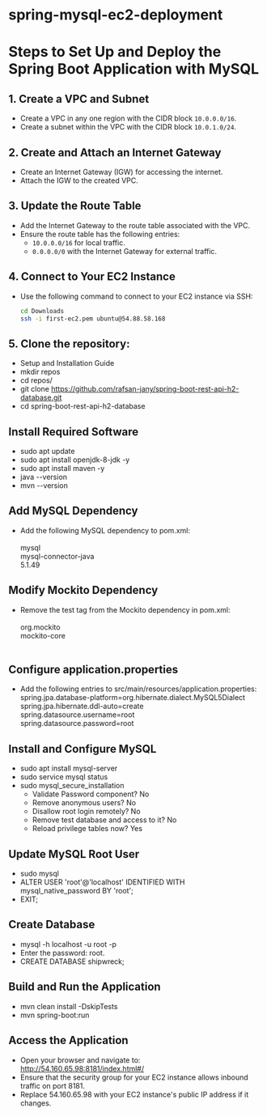 # spring-mysql-ec2-deployment

# Steps to Set Up and Deploy the Spring Boot Application with MySQL

## 1. Create a VPC and Subnet
- Create a VPC in any one region with the CIDR block `10.0.0.0/16`.
- Create a subnet within the VPC with the CIDR block `10.0.1.0/24`.

## 2. Create and Attach an Internet Gateway
- Create an Internet Gateway (IGW) for accessing the internet.
- Attach the IGW to the created VPC.

## 3. Update the Route Table
- Add the Internet Gateway to the route table associated with the VPC.
- Ensure the route table has the following entries:
  - `10.0.0.0/16` for local traffic.
  - `0.0.0.0/0` with the Internet Gateway for external traffic.

## 4. Connect to Your EC2 Instance
- Use the following command to connect to your EC2 instance via SSH:
  ```bash
  cd Downloads
  ssh -i first-ec2.pem ubuntu@54.88.58.168

## 5. Clone the repository:
- Setup and Installation Guide  
- mkdir repos  
- cd repos/  
- git clone https://github.com/rafsan-jany/spring-boot-rest-api-h2-database.git  
- cd spring-boot-rest-api-h2-database  

## Install Required Software  
- sudo apt update  
- sudo apt install openjdk-8-jdk -y  
- sudo apt install maven -y  
- java --version  
- mvn --version  

## Add MySQL Dependency  
- Add the following MySQL dependency to pom.xml:  
  <dependency>  
      <groupId>mysql</groupId>  
      <artifactId>mysql-connector-java</artifactId>  
      <version>5.1.49</version>  <!-- Update the version if needed -->  
  </dependency>  

## Modify Mockito Dependency  
- Remove the <scope>test</scope> tag from the Mockito dependency in pom.xml:  
  <dependency>  
      <groupId>org.mockito</groupId>  
      <artifactId>mockito-core</artifactId>  
      <!-- Remove this line: <scope>test</scope> -->  
  </dependency>  

## Configure application.properties  
- Add the following entries to src/main/resources/application.properties:  
  spring.jpa.database-platform=org.hibernate.dialect.MySQL5Dialect  
  spring.jpa.hibernate.ddl-auto=create  
  spring.datasource.username=root  
  spring.datasource.password=root  

## Install and Configure MySQL  
- sudo apt install mysql-server  
- sudo service mysql status  
- sudo mysql_secure_installation  
  - Validate Password component? No  
  - Remove anonymous users? No  
  - Disallow root login remotely? No  
  - Remove test database and access to it? No  
  - Reload privilege tables now? Yes  

## Update MySQL Root User  
- sudo mysql  
- ALTER USER 'root'@'localhost' IDENTIFIED WITH mysql_native_password BY 'root';  
- EXIT;  

## Create Database  
- mysql -h localhost -u root -p  
- Enter the password: root.  
- CREATE DATABASE shipwreck;  

## Build and Run the Application  
- mvn clean install -DskipTests  
- mvn spring-boot:run  

## Access the Application  
- Open your browser and navigate to:  
  http://54.160.65.98:8181/index.html#/  
- Ensure that the security group for your EC2 instance allows inbound traffic on port 8181.  
- Replace 54.160.65.98 with your EC2 instance's public IP address if it changes.  
